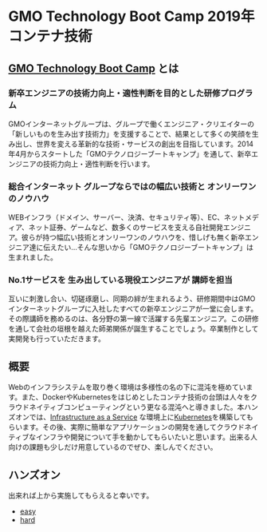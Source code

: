 # GMO Technology Boot Camp 2019年 コンテナ技術  
## [GMO Technology Boot Camp](https://recruit.gmo.jp/gtb/) とは
### 新卒エンジニアの技術力向上・適性判断を目的とした研修プログラム
GMOインターネットグループは、グループで働くエンジニア・クリエイターの「新しいものを生み出す技術力」を支援することで、結果として多くの笑顔を生み出し、世界を変える革新的な技術・サービスの創出を目指しています。2014年4月からスタートした「GMOテクノロジーブートキャンプ」を通して、新卒エンジニアの技術力向上・適性判断を行います。

### 総合インターネット グループならではの幅広い技術と オンリーワンのノウハウ
WEBインフラ（ドメイン、サーバー、決済、セキュリティ等）、EC、ネットメディア、ネット証券、ゲームなど、数多くのサービスを支える自社開発エンジニア。彼らが持つ幅広い技術とオンリーワンのノウハウを、惜しげも無く新卒エンジニア達に伝えたい…そんな思いから「GMOテクノロジーブートキャンプ」は生まれました。


### No.1サービスを 生み出している現役エンジニアが 講師を担当
互いに刺激し合い、切磋琢磨し、同期の絆が生まれるよう、研修期間中はGMOインターネットグループに入社したすべての新卒エンジニアが一堂に会します。その際講師を務めるのは、各分野の第一線で活躍する先輩エンジニア。この研修を通して会社の垣根を越えた師弟関係が誕生することでしょう。卒業制作として実開発も行っていただきます。

## 概要
Webのインフラシステムを取り巻く環境は多様性の名の下に混沌を極めています。また、DockerやKubernetesをはじめとしたコンテナ技術の台頭は人々をクラウドネイティブコンピューティングという更なる混沌へと導きました。本ハンズオンでは、[Infrastructure as a Service](https://www.conoha.jp/vps) な環境上に[Kubernetes](https://kubernetes.io/)を構築してもらいます。その後、実際に簡単なアプリケーションの開発を通してクラウドネイティブなインフラや開発について手を動かしてもらいたいと思います。出来る人向けの課題も少しだけ用意しているのでぜひ、楽しんでください。

## ハンズオン
出来れば上から実施してもらえると幸いです。
- [easy](./easy)
- [hard](./hard)
